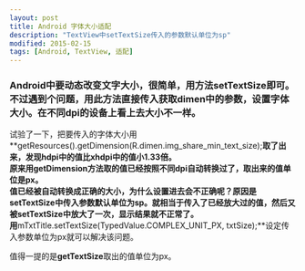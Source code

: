 ```yaml
---
layout: post
title: Android 字体大小适配
description: "TextView中setTextSize传入的参数默认单位为sp"
modified: 2015-02-15
tags: [Android, TextView, 适配]
---
```


### Android中要动态改变文字大小，很简单，用方法setTextSize即可。不过遇到个问题，用此方法直接传入获取dimen中的参数，设置字体大小。在不同dpi的设备上看上去大小不一样。

试验了一下，把要传入的字体大小用**getResources().getDimension(R.dimen.img_share_min_text_size);**取了出来，发现hdpi中的值比xhdpi中的值小1.33倍。<br/>
原来用getDimension方法取的值已经按照不同dpi自动转换过了，取出来的值单位是px。<br/>
值已经被自动转换成正确的大小，为什么设置进去会不正确呢？原因是setTextSize中传入参数默认单位为sp。就相当于传入了已经放大过的值，然后又被setTextSize中放大了一次，显示结果就不正常了。<br/>
用**mTxtTitle.setTextSize(TypedValue.COMPLEX_UNIT_PX, txtSize);**设定传入参数单位为px就可以解决该问题。

值得一提的是**getTextSize**取出的值单位为px。